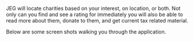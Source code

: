 JEG will locate charities based on your interest, on location, or both. Not only can you find and see a rating for immediately you will also be able to read more about them, donate to them, and get current tax related material.

Below are some screen shots walking you through the application.



